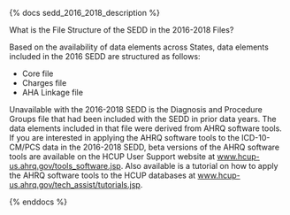 {% docs sedd_2016_2018_description %}

What is the File Structure of the SEDD in the 2016-2018 Files?

Based on the availability of data elements across States, data elements included in the 2016 SEDD are structured as follows:

- Core file
- Charges file
- AHA Linkage file

Unavailable with the 2016-2018 SEDD is the Diagnosis and Procedure Groups file that had been included with the SEDD in prior data years. The data elements included in that file were derived from AHRQ software tools. If you are interested in applying the AHRQ software tools to the ICD-10-CM/PCS data in the 2016-2018 SEDD, beta versions of the AHRQ software tools are available on the HCUP User Support website at www.hcup-us.ahrq.gov/tools_software.jsp. Also available is a tutorial on how to apply the AHRQ software tools to the HCUP databases at www.hcup-us.ahrq.gov/tech_assist/tutorials.jsp.

{% enddocs %}
